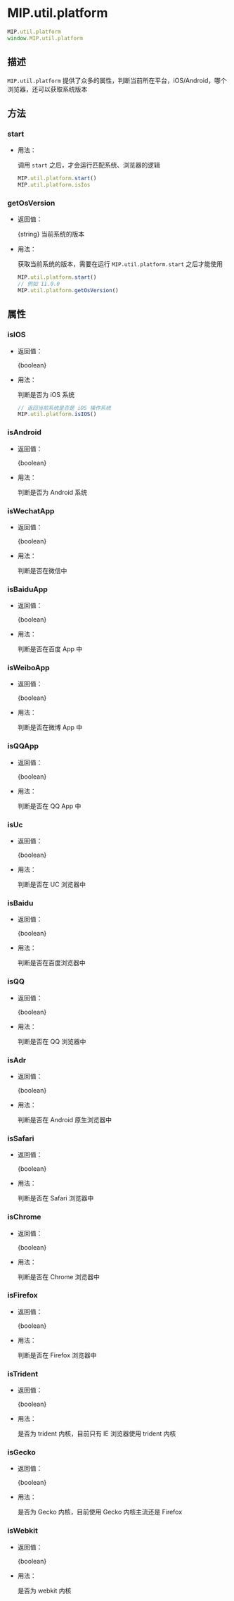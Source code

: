 # MIP.util.platform

```javascript
MIP.util.platform
window.MIP.util.platform
```

## 描述

`MIP.util.platform` 提供了众多的属性，判断当前所在平台，iOS/Android，哪个浏览器，还可以获取系统版本

## 方法

### start

- 用法：

  调用 `start` 之后，才会运行匹配系统、浏览器的逻辑

  ```javascript
  MIP.util.platform.start()
  MIP.util.platform.isIos
  ```

### getOsVersion

- 返回值：

  {string} 当前系统的版本

- 用法：

  获取当前系统的版本，需要在运行 `MIP.util.platform.start` 之后才能使用

  ```javascript
  MIP.util.platform.start()
  // 例如 11.0.0
  MIP.util.platform.getOsVersion()
  ```

## 属性

### isIOS

- 返回值：

  {boolean}

- 用法：

  判断是否为 iOS 系统

  ```javascript
  // 返回当前系统是否是 iOS 操作系统
  MIP.util.platform.isIOS()
  ```

### isAndroid

- 返回值：

  {boolean}

- 用法：

  判断是否为 Android 系统

### isWechatApp

- 返回值：

  {boolean}

- 用法：

  判断是否在微信中

### isBaiduApp

- 返回值：

  {boolean}

- 用法：

  判断是否在百度 App 中

### isWeiboApp

- 返回值：

  {boolean}

- 用法：

  判断是否在微博 App 中

### isQQApp

- 返回值：

  {boolean}

- 用法：

  判断是否在 QQ App 中

### isUc

- 返回值：

  {boolean}

- 用法：

  判断是否在 UC 浏览器中

### isBaidu

- 返回值：

  {boolean}

- 用法：

  判断是否在百度浏览器中

### isQQ

- 返回值：

  {boolean}

- 用法：

  判断是否在 QQ 浏览器中

### isAdr

- 返回值：

  {boolean}

- 用法：

  判断是否在 Android 原生浏览器中

### isSafari

- 返回值：

  {boolean}

- 用法：

  判断是否在 Safari 浏览器中

### isChrome

- 返回值：

  {boolean}

- 用法：

  判断是否在 Chrome 浏览器中

### isFirefox

- 返回值：

  {boolean}

- 用法：

  判断是否在 Firefox 浏览器中

### isTrident

- 返回值：

  {boolean}

- 用法：

  是否为 trident 内核，目前只有 IE 浏览器使用 trident 内核

### isGecko

- 返回值：

  {boolean}

- 用法：

  是否为 Gecko 内核，目前使用 Gecko 内核主流还是 Firefox

### isWebkit

- 返回值：

  {boolean}

- 用法：

  是否为 webkit 内核

